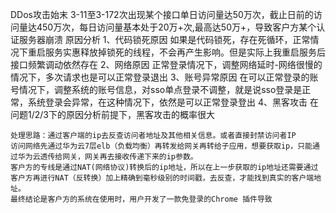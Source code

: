 DDos攻击始末
3-11至3-172次出现某个接口单日访问量达50万次，截止日前的访问量达450万次，每日访问量基本处于20万+次,最高达50万+，导致客户方某个认证服务器崩溃
原因分析
1、代码锁死原因
	如果是代码锁死，存在死循环，正常情况下重启服务实惠释放掉锁死的线程，不会再产生影响。但是实际上我重启服务后接口频繁调动依然存在
2、网络原因
	正常登录情况下，调整网络延时-网络很慢的情况下，多次请求也是可以正常登录退出
3、账号异常原因
	在可以正常登录的账号情况下，调整系统的账号信息，对sso单点登录不调整，就是说sso登录是正常，系统登录会异常，在这种情况下，依然是可以正常登录登出
4、黑客攻击
	在问题1/2/3下的原因分析前提下，黑客攻击的概率很大
	
	处理思路：通过客户端的ip去反查访问者地址及其他相关信息。或者直接封禁访问者IP
	访问网络先通过华为云7层elb（负载均衡）再转发给网关再转给子应用，想要获取ip，只能通过华为云透传给网关，网关再去接收传递下来的ip参数。
	客户方的专线是通过NAT(网络协议)转换后的ip地址，所以在上一步获取的ip地址还需要通过客户方再进行NAT（反转换）加上精确到毫秒级别的时间戳，去反查，才能找到真实的客户端地址。
	最终结论是客户方的系统在使用时，用户开发了一款免登录的Chrome 插件导致